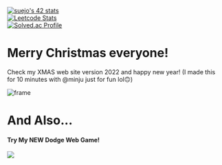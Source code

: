 [![suejo's 42 stats](https://badge42.vercel.app/api/v2/cl1oo33s5000609mlcccyenr0/stats?cursusId=21&coalitionId=85)](https://github.com/JaeSeoKim/badge42)
<br>
[![Leetcode Stats](https://leetcode.card.workers.dev/?username=josushell&theme=dark)](https://leetcode.com/josushell)
 <br>
[![Solved.ac Profile](http://mazassumnida.wtf/api/v2/generate_badge?boj=yoy07030)](https://solved.ac/yoy07030/)

# Merry Christmas everyone! 
Check my XMAS web site version 2022 and happy new year!
(I made this for 10 minutes with @minju just for fun lol🙃)
<!--
**josushell/josushell** is a ✨ _special_ ✨ repository because its `README.md` (this file) appears on your GitHub profile.

Here are some ideas to get you started:

- 🔭 I’m currently working on ...
- 🌱 I’m currently learning ...
- 👯 I’m looking to collaborate on ...
- 🤔 I’m looking for help with ...
- 💬 Ask me about ...
- 📫 How to reach me: ...
- 😄 Pronouns: ...
- ⚡ Fun fact: ...
-->
![frame](https://user-images.githubusercontent.com/63590121/209170997-ed3f18e8-2ca8-4449-8cb7-9d44e67c7c9f.png)

# And Also...
#### Try My NEW Dodge Web Game!

[![](https://fontmeme.com/permalink/230726/126f12e5b0866bfbeedaebdf60989cf8.png)](https://welcometoplayground-bd1fb.web.app/)

